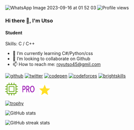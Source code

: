 ![WhatsApp Image 2023-09-16 at 01 52 03](https://github.com/utso185-h/utso185-h/assets/85325828/f0a7510f-af71-4a57-8649-e0e32ba28fc7)
![Profile views](https://gpvc.arturio.dev/utso185-h)


### Hi there 👋, I'm Utso
#### Student



Skills: C / C++

- 🌱 I’m currently learning C#/Python/css
- 👯 I’m looking to collaborate on Github 
- 📫 How to reach me: royutso45@gmil.com 


[<img src='https://cdn.jsdelivr.net/npm/simple-icons@3.0.1/icons/github.svg' alt='github' height='40'>](https://github.com/utso185-h)  [<img src='https://cdn.jsdelivr.net/npm/simple-icons@3.0.1/icons/twitter.svg' alt='twitter' height='40'>](https://twitter.com/roy8_utso)  [<img src='https://cdn.jsdelivr.net/npm/simple-icons@3.0.1/icons/codepen.svg' alt='codepen' height='40'>](https://codepen.io/Utso-Roy)  [<img src='https://cdn.jsdelivr.net/npm/simple-icons@3.0.1/icons/codeforces.svg' alt='codeforces' height='40'>](https://codeforces.com/profile/Utsa) [<img src='https://cdn.jsdelivr.net/npm/simple-icons@3.0.1/icons/brightskills.svg' alt='brightskills' height='40'>](https://www.brightskills.com/profile]a)

<a href='https://docs.github.com/en/developers'><img src='https://raw.githubusercontent.com/acervenky/animated-github-badges/master/assets/devbadge.gif' width='40' height='40'></a> <a href='https://github.com/pricing'><img src='https://raw.githubusercontent.com/acervenky/animated-github-badges/master/assets/pro.gif' width='40' height='40'></a> <a href='https://stars.github.com/'><img src='https://raw.githubusercontent.com/acervenky/animated-github-badges/master/assets/starbadge.gif' width='35' height='35'></a> 

[![trophy](https://github-profile-trophy.vercel.app/?username=utso185-h)](https://github.com/ryo-ma/github-profile-trophy)

![GitHub stats](https://github-readme-stats.vercel.app/api?username=utso185-h&show_icons=true)  

![GitHub streak stats](https://streak-stats.demolab.com/?user=utso185-h)  


